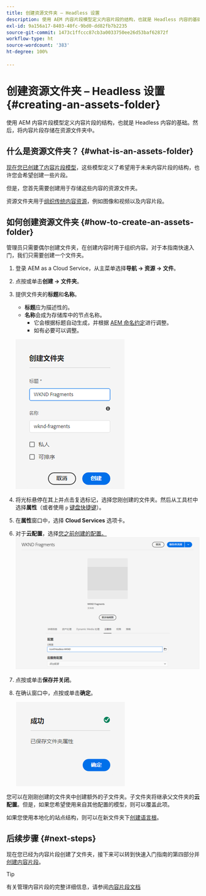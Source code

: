 ```yaml
---
title: 创建资源文件夹 – Headless 设置
description: 使用 AEM 内容片段模型定义内容片段的结构，也就是 Headless 内容的基础。
exl-id: 9a156a17-8403-40fc-9bd0-dd82fb7b2235
source-git-commit: 1473c1ffccc87cb3a0033750ee26d53baf62872f
workflow-type: ht
source-wordcount: '383'
ht-degree: 100%

---
```


# 创建资源文件夹 – Headless 设置 {#creating-an-assets-folder}

使用 AEM 内容片段模型定义内容片段的结构，也就是 Headless 内容的基础。然后，将内容片段存储在资源文件夹中。

## 什么是资源文件夹？ {#what-is-an-assets-folder}

[现在您已创建了内容片段模型](create-content-model.md)，这些模型定义了希望用于未来内容片段的结构，也许您会希望创建一些片段。

但是，您首先需要创建用于存储这些内容的资源文件夹。

资源文件夹用于[组织传统内容资源](/help/assets/manage-digital-assets.md)，例如图像和视频以及内容片段。

## 如何创建资源文件夹 {#how-to-create-an-assets-folder}

管理员只需要偶尔创建文件夹，在创建内容时用于组织内容。对于本指南快速入门，我们只需要创建一个文件夹。

1. 登录 AEM as a Cloud Service，从主菜单选择&#x200B;**导航 -> 资源 -> 文件**。
1. 点按或单击&#x200B;**创建 -> 文件夹**。
1. 提供文件夹的&#x200B;**标题**&#x200B;和&#x200B;**名称**。
   * **标题**&#x200B;应为描述性的。
   * **名称**&#x200B;会成为存储库中的节点名称。
      * 它会根据标题自动生成，并根据 [AEM 命名约定](/help/implementing/developing/introduction/naming-conventions.md)进行调整。
      * 如有必要可以调整。

   ![创建文件夹](../assets/assets-folder-create.png)
1. 将光标悬停在其上并点击复选标记，选择您刚创建的文件夹。然后从工具栏中选择&#x200B;**属性**（或者使用 `p` [键盘快捷键](/help/sites-cloud/authoring/getting-started/keyboard-shortcuts.md)）。
1. 在&#x200B;**属性**&#x200B;窗口中，选择 **Cloud Services** 选项卡。
1. 对于&#x200B;**云配置**，选择[您之前创建的配置。](create-configuration.md)
   ![配置资源文件夹](../assets/assets-folder-configure.png)
1. 点按或单击&#x200B;**保存并关闭**。
1. 在确认窗口中，点按或单击&#x200B;**确定**。

   ![确认窗口](../assets/assets-folder-confirmation.png)

您可以在刚刚创建的文件夹中创建额外的子文件夹。子文件夹将继承父文件夹的&#x200B;**云配置**。但是，如果您希望使用来自其他配置的模型，则可以覆盖此项。

如果您使用本地化的站点结构，则可以在新文件夹下[创建语言根](/help/assets/translate-assets.md)。

## 后续步骤 {#next-steps}

现在您已经为内容片段创建了文件夹，接下来可以转到快速入门指南的第四部分并[创建内容片段](create-content-fragment.md)。

>[!TIP]
>
>有关管理内容片段的完整详细信息，请参阅[内容片段文档](/help/sites-cloud/administering/content-fragments/content-fragments.md)

